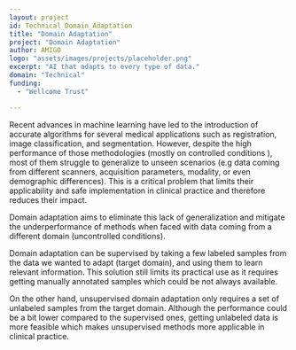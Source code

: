```yaml
---
layout: project
id: Technical_Domain_Adaptation
title: "Domain Adaptation"
project: "Domain Adaptation"
author: AMIGO
logo: "assets/images/projects/placeholder.png"
excerpt: "AI that adapts to every type of data."
domain: "Technical"
funding:
  - "Wellcome Trust"

---
```

Recent advances in machine learning have led to the introduction of accurate algorithms for several medical applications such as registration, image classification, and segmentation. However, despite the high performance of those methodologies (mostly on controlled conditions ),  most of them struggle to generalize to unseen scenarios (e.g data coming from different scanners, acquisition parameters, modality, or even demographic differences). This is a critical problem that limits their applicability and safe implementation in clinical practice and therefore reduces their impact.  

Domain adaptation aims to eliminate this lack of generalization and mitigate the underperformance of methods when faced with data coming from a different domain (uncontrolled conditions).

Domain adaptation can be supervised by taking a few labeled samples from the data we wanted to adapt (target domain), and using them to learn relevant information. This solution still limits its practical use as it requires getting manually annotated samples which could be not always available.  

On the other hand, unsupervised domain adaptation only requires a set of unlabeled samples from the target domain. Although the performance could be a bit lower compared to the supervised ones, getting unlabeled data is more feasible which makes unsupervised methods more applicable in clinical practice.  
